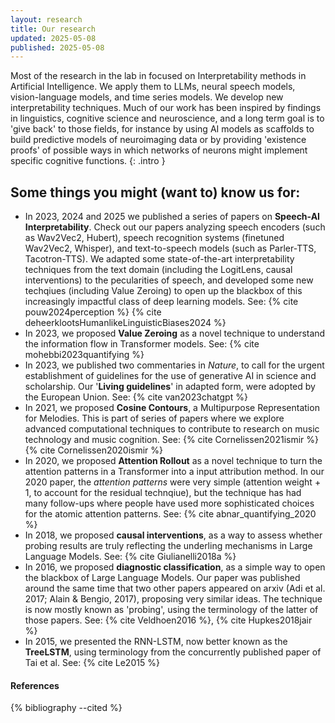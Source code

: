 ```yaml
---
layout: research
title: Our research
updated: 2025-05-08
published: 2025-05-08
---
```


Most of the research in the lab in focused on Interpretability methods in Artificial Intelligence. We apply them to LLMs, neural speech models, vision-language models, and time series models. We develop new interpretability techniques. Much of our work has been inspired by findings in linguistics, cognitive science and neuroscience, and a long term goal is to 'give back' to those fields, for instance by using AI models as scaffolds to build predictive models of neuroimaging data or by providing 'existence proofs' of possible ways in which networks of neurons might implement specific cognitive functions. 
{: .intro }

## Some things you might (want to) know us for:
- In 2023, 2024 and 2025 we published a series of papers on **Speech-AI Interpretability**. Check out our papers analyzing speech encoders (such as Wav2Vec2, Hubert), speech recognition systems (finetuned Wav2Vec2, Whisper), and text-to-speech models (such as Parler-TTS, Tacotron-TTS). We adapted some state-of-the-art interpretability techniques from the text domain (including the LogitLens, causal interventions) to the pecularities of speech, and developed some new techqiues (including Value Zeroing) to open up the blackbox of this increasingly impactful class of deep learning models. See: {% cite pouw2024perception %}  {% cite deheerklootsHumanlikeLinguisticBiases2024 %} 
- In 2023, we proposed **Value Zeroing** as a novel technique to understand the information flow in Transformer models. See: {% cite mohebbi2023quantifying %}
- In 2023, we published two commentaries in *Nature*, to call for the urgent establishment of guidelines for the use of generative AI in science and scholarship. Our '**Living guidelines**' in adapted form, were adopted by the European Union. See: {% cite van2023chatgpt %}
- In 2021, we proposed **Cosine Contours**, a Multipurpose Representation for Melodies. This is part of series of papers where we explore advanced computational techniques to contribute to research on music technology and music cognition. See: {% cite Cornelissen2021ismir %} {% cite Cornelissen2020ismir %} 
- In 2020, we proposed **Attention Rollout** as a novel technique to turn the attention patterns in a Transformer into a input attribution method. In our 2020 paper, the *attention patterns* were very simple (attention weight + 1, to account for the residual technqiue), but the technique has had many follow-ups where people have used more sophisticated choices for the atomic attention patterns. See: {% cite abnar_quantifying_2020 %}
- In 2018, we proposed **causal interventions**, as a way to assess whether probing results are truly reflecting the underling mechanisms in Large Language Models. See: {% cite Giulianelli2018a %}
- In 2016, we proposed **diagnostic classification**, as a simple way to open the blackbox of Large Language Models. Our paper was published around the same time that two other papers appeared on arxiv (Adi et al. 2017; Alain & Bengio, 2017), proposing very similar ideas. The technique is now mostly known as 'probing', using the terminology of the latter of those papers. See: {% cite Veldhoen2016 %}, {% cite Hupkes2018jair %}
- In 2015, we presented the RNN-LSTM, now better known as the **TreeLSTM**, using terminology from the concurrently published paper of Tai et al. See: {% cite Le2015 %}


<div class="references">
  <h4>References</h4>
  {% bibliography --cited %}
</div>
